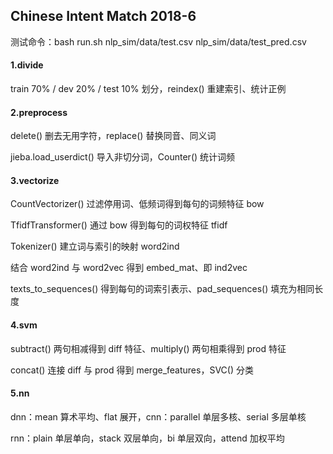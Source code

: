 ## Chinese Intent Match 2018-6

测试命令：bash run.sh nlp_sim/data/test.csv nlp_sim/data/test_pred.csv

#### 1.divide

train 70% / dev 20% / test 10% 划分，reindex() 重建索引、统计正例

#### 2.preprocess

delete() 删去无用字符，replace() 替换同音、同义词

jieba.load_userdict() 导入非切分词，Counter() 统计词频

#### 3.vectorize

CountVectorizer() 过滤停用词、低频词得到每句的词频特征 bow

TfidfTransformer() 通过 bow 得到每句的词权特征 tfidf

Tokenizer() 建立词与索引的映射 word2ind

结合 word2ind 与 word2vec 得到 embed_mat、即 ind2vec

texts_to_sequences() 得到每句的词索引表示、pad_sequences() 填充为相同长度

#### 4.svm

subtract() 两句相减得到 diff 特征、multiply() 两句相乘得到 prod 特征

concat() 连接 diff 与 prod 得到 merge_features，SVC() 分类

#### 5.nn

dnn：mean 算术平均、flat 展开，cnn：parallel 单层多核、serial 多层单核

rnn：plain 单层单向，stack 双层单向，bi 单层双向，attend 加权平均